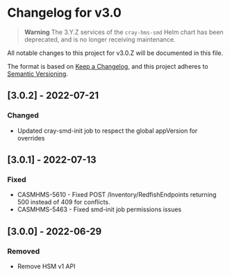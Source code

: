 # Changelog for v3.0

> **Warning**
> The 3.Y.Z services of the `cray-hms-smd` Helm chart has been deprecated, and is no longer 
> receiving maintenance.

All notable changes to this project for v3.0.Z will be documented in this file.

The format is based on [Keep a Changelog](https://keepachangelog.com/en/1.0.0/),
and this project adheres to [Semantic Versioning](https://semver.org/spec/v2.0.0.html).

## [3.0.2] - 2022-07-21

### Changed

- Updated cray-smd-init job to respect the global appVersion for overrides

## [3.0.1] - 2022-07-13

### Fixed

- CASMHMS-5610 - Fixed POST /Inventory/RedfishEndpoints returning 500 instead of 409 for conflicts.
- CASMHMS-5463 - Fixed smd-init job permissions issues

## [3.0.0] - 2022-06-29

### Removed

- Remove HSM v1 API
